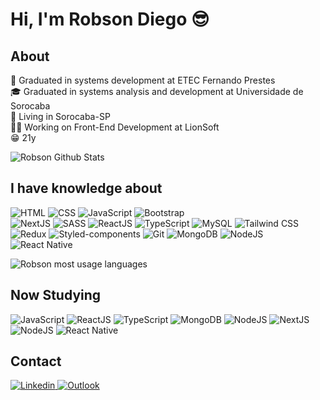 # Hi, I'm Robson Diego :sunglasses:

## About

:rocket: Graduated in systems development at ETEC Fernando Prestes <br>
:mortar_board: Graduated in systems analysis and development at Universidade de Sorocaba<br>
:house_with_garden: Living in Sorocaba-SP <br>
:man_technologist: Working on Front-End Development at LionSoft <br>
:grin: 21y <br>

![Robson Github Stats](https://github-readme-stats.vercel.app/api?username=TheRealsz&theme=blue-green)

## I have knowledge about

<img
            alt="HTML" 
            src="https://img.shields.io/badge/HTML5-E34F26?style=for-the-badge&logo=html5&logoColor=white">
<img
            alt="CSS" 
            src="https://img.shields.io/badge/CSS3-1572B6?style=for-the-badge&logo=css3&logoColor=white">
<img
            alt="JavaScript" 
            src="https://img.shields.io/badge/JavaScript-323330?style=for-the-badge&logo=javascript&logoColor=F7DF1E">
<img
            alt="Bootstrap" 
            src="https://img.shields.io/badge/Bootstrap-563D7C?style=for-the-badge&logo=bootstrap&logoColor=white">    
<img
            alt="NextJS" 
            src="https://img.shields.io/badge/Next-black?style=for-the-badge&logo=next.js&logoColor=white">
<img
            alt="SASS" 
            src="https://img.shields.io/badge/Sass-CC6699?style=for-the-badge&logo=sass&logoColor=white">
<img
            alt="ReactJS" 
            src="https://img.shields.io/badge/React-20232A?style=for-the-badge&logo=react&logoColor=61DAFB">
<img
            alt="TypeScript" 
            src="https://img.shields.io/badge/TypeScript-007ACC?style=for-the-badge&logo=typescript&logoColor=white">
<img
            alt="MySQL" 
            src="https://img.shields.io/badge/MySQL-00000F?style=for-the-badge&logo=mysql&logoColor=white">
<img
            alt="Tailwind CSS" 
            src="https://img.shields.io/badge/Tailwind_CSS-38B2AC?style=for-the-badge&logo=tailwind-css&logoColor=white">
<img
            alt="Redux" 
            src="https://img.shields.io/badge/Redux-593D88?style=for-the-badge&logo=redux&logoColor=white">
<img
            alt="Styled-components" 
            src="https://img.shields.io/badge/styled--components-DB7093?style=for-the-badge&logo=styled-components&logoColor=white">
<img
            alt="Git" 
            src="https://img.shields.io/badge/git-%23F05033.svg?style=for-the-badge&logo=git&logoColor=white">
<img
            alt="MongoDB" 
            src="https://img.shields.io/badge/MongoDB-%234ea94b.svg?style=for-the-badge&logo=mongodb&logoColor=white">
<img
            alt="NodeJS" 
            src="https://img.shields.io/badge/node.js-6DA55F?style=for-the-badge&logo=node.js&logoColor=white">
<img
            alt="React Native" 
            src="https://img.shields.io/badge/React_Native-20232A?style=for-the-badge&logo=react&logoColor=61DAFB">


![Robson most usage languages](https://github-readme-stats.vercel.app/api/top-langs/?username=TheRealsz&theme=blue-green)


## Now Studying

<img
            alt="JavaScript" 
            src="https://img.shields.io/badge/JavaScript-F7DF1E?style=for-the-badge&logo=javascript&logoColor=black">
<img
            alt="ReactJS" 
            src="https://img.shields.io/badge/React-20232A?style=for-the-badge&logo=react&logoColor=61DAFB">
<img
            alt="TypeScript" 
            src="https://img.shields.io/badge/TypeScript-007ACC?style=for-the-badge&logo=typescript&logoColor=white">
<img
            alt="MongoDB" 
            src="https://img.shields.io/badge/MongoDB-%234ea94b.svg?style=for-the-badge&logo=mongodb&logoColor=white">
<img
            alt="NodeJS" 
            src="https://img.shields.io/badge/node.js-6DA55F?style=for-the-badge&logo=node.js&logoColor=white">
<img
            alt="NextJS" 
            src="https://img.shields.io/badge/Next-black?style=for-the-badge&logo=next.js&logoColor=white">
<img
            alt="NodeJS" 
            src="https://img.shields.io/badge/express.js-%23404d59.svg?style=for-the-badge&logo=express&logoColor=%2361DAFB">
<img
            alt="React Native" 
            src="https://img.shields.io/badge/React_Native-20232A?style=for-the-badge&logo=react&logoColor=61DAFB">

## Contact

 <a href="https://www.linkedin.com/in/robsondiegoandrade/">
        <img 
            alt="Linkedin" 
            src="https://img.shields.io/badge/LinkedIn-0077B5?style=for-the-badge&logo=linkedin&logoColor=white">
   </a>
  <a href="mailto:robsondiegoandrade@outlook.com">
        <img 
            alt="Outlook" 
            src="https://img.shields.io/badge/Microsoft_Outlook-0078D4?style=for-the-badge&logo=microsoft-outlook&logoColor=white">
   </a>



